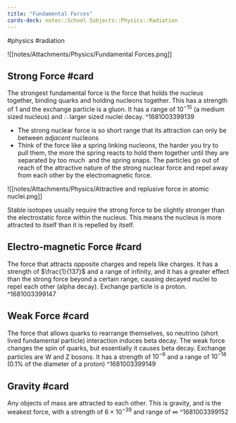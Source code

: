 ```yaml
---
title: "Fundamental Forces"
cards-deck: notes::School Subjects::Physics::Radiation
---
```

#physics #radiation 

![[notes/Attachments/Physics/Fundamental Forces.png]]

## Strong Force #card 
The strongest fundamental force is the force that holds the nucleus together, binding quarks and holding nucleons together. This has a strength of 1 and the exchange particle is a gluon.
It has a range of $10^{-15}$ (a medium sized nucleus) and ∴ larger sized nuclei decay.
^1681003399139

- The strong nuclear force is so short range that its attraction can only be between *adjacent* nucleons
- Think of the force like a spring linking nucleons, the harder you try to pull them, the more the spring reacts to hold them together until they are separated by too much  and the spring snaps. The particles go out of reach of the attractive nature of the strong nuclear force and repel away from each other by the electromagnetic force.

![[notes/Attachments/Physics/Attractive and replusive force in atomic nuclei.png]]

Stable isotopes usually require the strong force to be slightly stronger than the electrostatic force within the nucleus. This means the nucleus is more attracted to itself than it is repelled by itself.

## Electro-magnetic Force #card 
The force that attracts opposite charges and repels like charges. It has a strength of $\frac{1}{137}$ and a range of infinity, and it has a greater effect than the strong force beyond a certain range, causing decayed nuclei to repel each other (alpha decay).
Exchange particle is a proton.
^1681003399147

## Weak Force #card 
The force that allows quarks to rearrange themselves, so neutrino (short lived fundamental particle) interaction induces beta decay. The weak force changes the spin of quarks, but essentially it causes beta decay. Exchange particles are W and Z bosons.
It has a strength of $10^{-6}$ and a range of $10^{-18}$ (0.1% of the diameter of a proton)
^1681003399149

## Gravity #card 
Any objects of mass are attracted to each other. This is gravity, and is the weakest force, with a strength of $6 \times 10^{-39}$ and range of $\infty$ 
^1681003399152

